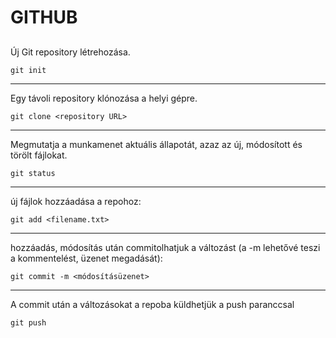 # GITHUB

##
Új Git repository létrehozása.

`git init`

---

Egy távoli repository klónozása a helyi gépre.

`git clone <repository URL>`

---


Megmutatja a munkamenet aktuális állapotát, azaz az új, módosított és törölt fájlokat.

`git status`

---


új fájlok hozzáadása a repohoz:

`git add <filename.txt>`

---


hozzáadás, módosítás után commitolhatjuk a változást (a -m lehetővé teszi a kommentelést, üzenet megadását):

`git commit -m <módosításüzenet>`

---


A commit után a változásokat a repoba küldhetjük a push paranccsal

`git push`
